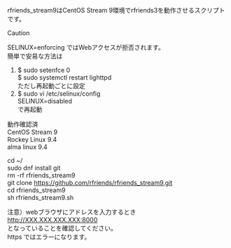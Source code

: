 rfriends_stream9はCentOS Stream 9環境でrfriends3を動作させるスクリプトです。  
  
> [!CAUTION]  
> SELINUX=enforcing ではWebアクセスが拒否されます。  
> 簡単で安易な方法は  
> 1. $ sudo setenfce 0  
>    $ sudo systemctl restart lighttpd  
>    ただし再起動ごとに設定  
> 3. $ sudo vi /etc/selinux/config  
>    SELINUX=disabled  
>    で再起動  
  
動作確認済  
CentOS Stream 9    
Rockey Linux 9.4  
alma linux 9.4  
  
cd ~/  
sudo dnf install git  
rm -rf rfriends_stream9  
git clone https://github.com/rfriends/rfriends_stream9.git  
cd rfriends_stream9  
sh rfriends_stream9.sh  

注意）webブラウザにアドレスを入力するとき  
http://XXX.XXX.XXX.XXX:8000  
となっていることを確認してください。  
https ではエラーになります。

